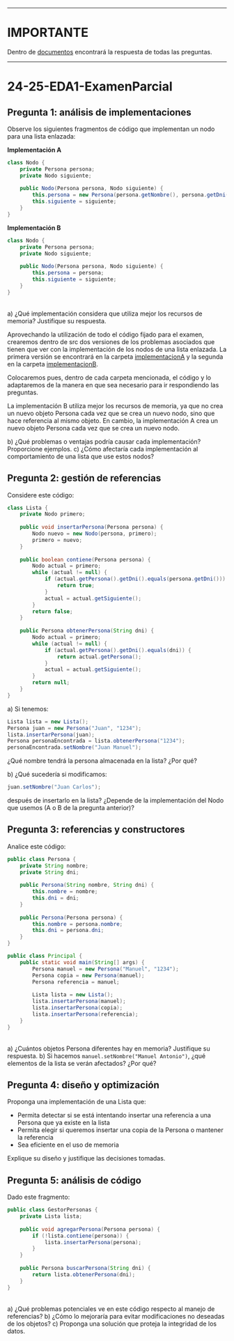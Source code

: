 
---
# IMPORTANTE
Dentro de [documentos](./documentos/) encontrará la respuesta de todas las preguntas.

---

# 24-25-EDA1-ExamenParcial

## Pregunta 1: análisis de implementaciones

Observe los siguientes fragmentos de código que implementan un nodo para una lista enlazada:

**Implementación A**

```java
class Nodo {
    private Persona persona;
    private Nodo siguiente;
    
    public Nodo(Persona persona, Nodo siguiente) {
        this.persona = new Persona(persona.getNombre(), persona.getDni());
        this.siguiente = siguiente;
    }
}
```

**Implementación B**

```java
class Nodo {
    private Persona persona;
    private Nodo siguiente;
    
    public Nodo(Persona persona, Nodo siguiente) {
        this.persona = persona;
        this.siguiente = siguiente;
    }
}
```

||
|-
a) ¿Qué implementación considera que utiliza mejor los recursos de memoria? Justifique su respuesta.

Aprovechando la utilización de todo el código fijado para el examen, crearemos dentro de src dos versiones de los problemas asociados que tienen que ver con la implementación de los nodos de una lista enlazada. La primera versión se encontrará en la carpeta [implementacionA](./src/implementacionA) y la segunda en la carpeta [implementacionB](./src/implementacionB).

Colocaremos pues, dentro de cada carpeta mencionada, el código y lo adaptaremos de la manera en que sea necesario para ir respondiendo las preguntas.

La implementación B utiliza mejor los recursos de memoria, ya que no crea un nuevo objeto Persona cada vez que se crea un nuevo nodo, sino que hace referencia al mismo objeto. En cambio, la implementación A crea un nuevo objeto Persona cada vez que se crea un nuevo nodo.

b) ¿Qué problemas o ventajas podría causar cada implementación? Proporcione ejemplos.
c) ¿Cómo afectaría cada implementación al comportamiento de una lista que use estos nodos?

## Pregunta 2: gestión de referencias

Considere este código:

```java
class Lista {
    private Nodo primero;
    
    public void insertarPersona(Persona persona) {
        Nodo nuevo = new Nodo(persona, primero);
        primero = nuevo;
    }
    
    public boolean contiene(Persona persona) {
        Nodo actual = primero;
        while (actual != null) {
            if (actual.getPersona().getDni().equals(persona.getDni())) {
                return true;
            }
            actual = actual.getSiguiente();
        }
        return false;
    }
    
    public Persona obtenerPersona(String dni) {
        Nodo actual = primero;
        while (actual != null) {
            if (actual.getPersona().getDni().equals(dni)) {
                return actual.getPersona();
            }
            actual = actual.getSiguiente();
        }
        return null;
    }
}
```

a) Si tenemos:

```java
Lista lista = new Lista();
Persona juan = new Persona("Juan", "1234");
lista.insertarPersona(juan);
Persona personaEncontrada = lista.obtenerPersona("1234");
personaEncontrada.setNombre("Juan Manuel");
```
¿Qué nombre tendrá la persona almacenada en la lista? ¿Por qué?

b) ¿Qué sucedería si modificamos:

```java
juan.setNombre("Juan Carlos");
```

después de insertarlo en la lista? ¿Depende de la implementación del Nodo que usemos (A o B de la pregunta anterior)?

## Pregunta 3: referencias y constructores

Analice este código:

```java
public class Persona {
    private String nombre;
    private String dni;
    
    public Persona(String nombre, String dni) {
        this.nombre = nombre;
        this.dni = dni;
    }
    
    public Persona(Persona persona) {
        this.nombre = persona.nombre;
        this.dni = persona.dni;
    }
}

public class Principal {
    public static void main(String[] args) {
        Persona manuel = new Persona("Manuel", "1234");
        Persona copia = new Persona(manuel);
        Persona referencia = manuel;
        
        Lista lista = new Lista();
        lista.insertarPersona(manuel);
        lista.insertarPersona(copia);
        lista.insertarPersona(referencia);
    }
}
```

||
|-
a) ¿Cuántos objetos Persona diferentes hay en memoria? Justifique su respuesta.
b) Si hacemos `manuel.setNombre("Manuel Antonio")`, ¿qué elementos de la lista se verán afectados? ¿Por qué?

## Pregunta 4: diseño y optimización

Proponga una implementación de una Lista que:

- Permita detectar si se está intentando insertar una referencia a una Persona que ya existe en la lista
- Permita elegir si queremos insertar una copia de la Persona o mantener la referencia
- Sea eficiente en el uso de memoria

Explique su diseño y justifique las decisiones tomadas.

## Pregunta 5: análisis de código

Dado este fragmento:

```java
public class GestorPersonas {
    private Lista lista;
    
    public void agregarPersona(Persona persona) {
        if (!lista.contiene(persona)) {
            lista.insertarPersona(persona);
        }
    }
    
    public Persona buscarPersona(String dni) {
        return lista.obtenerPersona(dni);
    }
}
```

||
|-
a) ¿Qué problemas potenciales ve en este código respecto al manejo de referencias?
b) ¿Cómo lo mejoraría para evitar modificaciones no deseadas de los objetos?
c) Proponga una solución que proteja la integridad de los datos.
